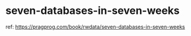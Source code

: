 # seven-databases-in-seven-weeks
ref: https://pragprog.com/book/rwdata/seven-databases-in-seven-weeks
